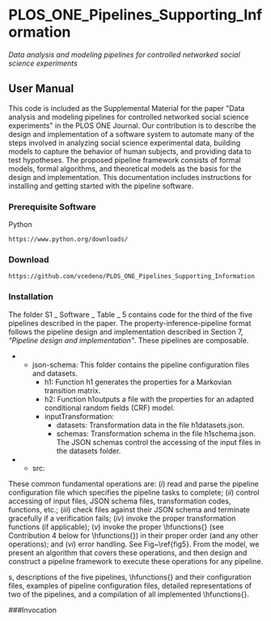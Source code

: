 # PLOS_ONE_Pipelines_Supporting_Information
_Data analysis and modeling pipelines for controlled networked social science experiments_

## User Manual
This code is included as the Supplemental Material for the paper "Data analysis and modeling pipelines for controlled networked social science experiments" in the PLOS ONE Journal.
Our contribution is to describe the design and implementation of a software system 
to automate many of the steps involved in analyzing social science experimental data, building models to capture the behavior of human subjects, and providing data to test hypotheses. 
The proposed pipeline framework consists of formal models, formal algorithms, and theoretical models as the basis for the design and implementation.
This documentation includes instructions for installing and getting started with the pipeline software.

### Prerequisite Software
Python
```
https://www.python.org/downloads/
```

### Download
```
https://github.com/vcedeno/PLOS_ONE_Pipelines_Supporting_Information
```

### Installation
The folder S1 _ Software _ Table _ 5 contains code for the third of the five pipelines described in the paper.
The property-inference-pipeline format follows the pipeline design and implementation
described in Section 7, _"Pipeline design and implementation"_. These pipelines are
composable.

* - json-schema: This folder contains the pipeline configuration files and datasets. 
    - h1: Function h1 generates the properties for a Markovian transition matrix.
    - h2: Function h1outputs a file with the properties for an adapted conditional random fields (CRF) model.
    - inputTransformation: 
   	  - datasets: Transformation data in the file h1datasets.json.
   	  - schemas: Transformation schema in the file h1schema.json. The JSON schemas control the accessing of the input files in the datasets folder.
* - src: 


These common fundamental operations are:
$(i)$ read and parse the pipeline configuration file which
specifies the pipeline tasks to complete;
$(ii)$ control accessing of input files, JSON schema files,
transformation codes, functions, etc.;
$(iii)$ check files against their JSON schema and terminate
gracefully if a verification fails;
$(iv)$ invoke the proper transformation functions (if applicable);
$(v)$ invoke the proper \hfunctions{} (see Contribution 4 below for \hfunctions{})
in their proper order (and any other operations);
and
$(vi)$ error handling.
See Fig~\ref{fig5}.
From the model, we present an algorithm that covers these operations,
and then design and construct a pipeline framework
to execute these operations for any pipeline.

s,
descriptions of the five pipelines,
\hfunctions{} and their configuration files,
examples of pipeline configuration files,
detailed representations of two of the pipelines,
and a compilation of all implemented \hfunctions{}.


###Invocation



